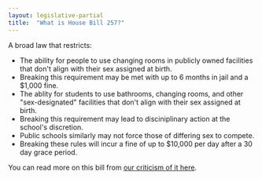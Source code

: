 ```yaml
---
layout: legislative-partial
title:  "What is House Bill 257?"
---
```


A broad law that restricts:
 - The ability for people to use changing rooms in publicly owned facilities that don't align with their sex assigned at birth.
 - Breaking this requirement may be met with up to 6 months in jail and a $1,000 fine.
 - The ablity for students to use bathrooms, changing rooms, and other "sex-designated" facilities that don't align with their sex assigned at birth.
 - Breaking this requirement may lead to disciniplinary action at the school's discretion.
 - Public schools similarly may not force those of differing sex to compete.
 - Breaking these rules will incur a fine of up to $10,000 per day after a 30 day grace period.

You can read more on this bill from [our criticism of it here](/opinion/2024/04/17/hb-257).